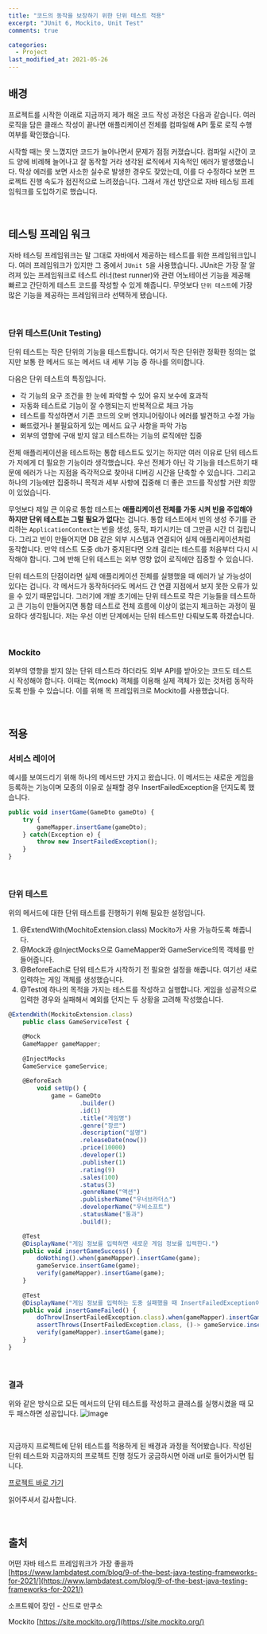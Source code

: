 ```yaml
---
title: "코드의 동작을 보장하기 위한 단위 테스트 적용"
excerpt: "JUnit 6, Mockito, Unit Test"
comments: true

categories:
  - Project
last_modified_at: 2021-05-26
---
```

## 배경

프로젝트를 시작한 이래로 지금까지 제가 해온 코드 작성 과정은 다음과 같습니다. 여러 로직을 담은 클래스 작성이 끝나면 애플리케이션 전체를 컴파일해 API 툴로 로직 수행 여부를 확인했습니다. 

시작할 때는 못 느꼈지만 코드가 늘어나면서 문제가 점점 커졌습니다. 컴파일 시간이 코드 양에 비례해 늘어나고 잘 동작할 거라 생각된 로직에서 지속적인 에러가 발생했습니다. 막상 에러를 보면 사소한 실수로 발생한 경우도 잦았는데, 이를 다 수정하다 보면 프로젝트 진행 속도가 점진적으로 느려졌습니다. 그래서 개선 방안으로 자바 테스팅 프레임워크를 도입하기로 했습니다.

<br>

## 테스팅 프레임 워크

자바 테스팅 프레임워크는 말 그대로 자바에서 제공하는 테스트를 위한 프레임워크입니다. 여러 프레임워크가 있지만 그 중에서 `JUnit 5`을 사용했습니다. JUnit은 가장 잘 알려져 있는 프레임워크로 테스트 러너(test runner)와 관련 어노테이션 기능을 제공해 빠르고 간단하게 테스트 코드를 작성할 수 있게 해줍니다. 무엇보다 `단위 테스트`에 가장 많은 기능을 제공하는 프레임워크라 선택하게 됐습니다.

<br>

### 단위 테스트(Unit Testing)

단위 테스트는 작은 단위의 기능을 테스트합니다. 여기서 작은 단위란 정확한 정의는 없지만 보통 한 메서드 또는 메서드 내 세부 기능 중 하나를 의미합니다. 

다음은 단위 테스트의 특징입니다. 

- 각 기능의 요구 조건을 한 눈에 파악할 수 있어 유지 보수에 효과적
- 자동화 테스트로 기능이 잘 수행되는지 반복적으로 체크 가능
- 테스트를 작성하면서 기존 코드의 오버 엔지니어링이나 에러를 발견하고 수정 가능
- 빠뜨렸거나 불필요하게 있는 메서드 요구 사항을 파악 가능
- 외부의 영향에 구애 받지 않고 테스트하는 기능의 로직에만 집중

전체 애플리케이션을 테스트하는 통합 테스트도 있기는 하지만 여러 이유로 단위 테스트가 저에게 더 필요한 기능이라 생각했습니다. 우선 전체가 아닌 각 기능을 테스트하기 때문에 에러가 나는 지점을 즉각적으로 찾아내 디버깅 시간을 단축할 수 있습니다. 그리고 하나의 기능에만 집중하니 목적과 세부 사항에 집중해 더 좋은 코드를 작성할 거란 희망이 있었습니다. 

무엇보다 제일 큰 이유로 통합 테스트는 **애플리케이션 전체를 가동 시켜 빈을 주입해야 하지만 단위 테스트는 그럴 필요가 없다**는 겁니다. 통합 테스트에서 빈의 생성 주기를 관리하는 `ApplicationContext`는 빈을 생성, 동작, 파기시키는 데 그만큼 시간 더 걸립니다. 그리고 빈이 만들어지면 DB 같은 외부 시스템과 연결되어 실제 애플리케이션처럼 동작합니다. 만약 테스트 도중 db가 중지된다면 오래 걸리는 테스트를 처음부터 다시 시작해야 합니다. 그에 반해 단위 테스트는 외부 영향 없이 로직에만 집중할 수 있습니다. 

단위 테스트의 단점이라면 실제 애플리케이션 전체를 실행했을 때 에러가 날 가능성이 있다는 겁니다. 각 메서드가 동작하더라도 메서드 간 연결 지점에서 보지 못한 오류가 있을 수 있기 때문입니다. 그러기에 개발 초기에는 단위 테스트로 작은 기능들을 테스트하고 큰 기능이 만들어지면 통합 테스트로 전체 흐름에 이상이 없는지 체크하는 과정이 필요하다 생각됩니다. 저는 우선 이번 단계에서는 단위 테스트만 다뤄보도록 하겠습니다.

<br>

### Mockito

외부의 영향을 받지 않는 단위 테스트라 하더라도 외부 API를 받아오는 코드도 테스트 시 작성해야 합니다. 이때는 목(mock) 객체를 이용해 실제 객체가 있는 것처럼 동작하도록 만들 수 있습니다. 이를 위해 목 프레임워크로 Mockito를 사용했습니다.

<br>

## 적용

### 서비스 레이어
예시를 보여드리기 위해 하나의 메서드만 가지고 왔습니다. 이 메서드는 새로운 게임을 등록하는 기능이며 모종의 이유로 실패할 경우 InsertFailedException을 던지도록 했습니다.

```jsx
public void insertGame(GameDto gameDto) {
    try {
        gameMapper.insertGame(gameDto);
    } catch(Exception e) {
        throw new InsertFailedException();
    }
}
```

<br>

### 단위 테스트
위의 메서드에 대한 단위 태스트를 진행하기 위해 필요한 설정입니다.
1. @ExtendWith(MochitoExtension.class)
Mockito가 사용 가능하도록 해줍니다.
2. @Mock과 @InjectMocks으로 GameMapper와 GameService의목 객체를 만들어줍니다.
3. @BeforeEach로 단위 테스트가 시작하기 전 필요한 설정을 해줍니다.
여기선 새로 입력하는 게임 객체를 생성했습니다.
4. @Test에 하나의 목적을 가지는 테스트를 작성하고 실행합니다.
게임을 성공적으로 입력한 경우와 실패해서 예외를 던지는 두 상황을 고려해 작성했습니다.

```jsx
@ExtendWith(MockitoExtension.class)
	public class GameServiceTest {

	@Mock
	GameMapper gameMapper;
	
	@InjectMocks
	GameService gameService;
	
	@BeforeEach
	    void setUp() {
	        game = GameDto
	                .builder()
	                .id(1)
	                .title("게임명")
	                .genre("장르")
	                .description("설명")
	                .releaseDate(now())
	                .price(10000)
	                .developer(1)
	                .publisher(1)
	                .rating(9)
	                .sales(100)
	                .status(3)
	                .genreName("액션")
	                .publisherName("우너브라더스")
	                .developerName("우비소프트")
	                .statusName("통과")
	                .build();

	@Test
	@DisplayName("게임 정보를 입력하면 새로운 게임 정보를 입력한다.")
	public void insertGameSuccess() {
	    doNothing().when(gameMapper).insertGame(game);
	    gameService.insertGame(game);
	    verify(gameMapper).insertGame(game);
	}
	
	@Test
	@DisplayName("게임 정보를 입력하는 도중 실패했을 때 InsertFailedException이 발생한다.")
	public void insertGameFailed() {
	    doThrow(InsertFailedException.class).when(gameMapper).insertGame(game);
	    assertThrows(InsertFailedException.class, ()-> gameService.insertGame(game));
	    verify(gameMapper).insertGame(game);
	}
}
```

<br>

### 결과
위와 같은 방식으로 모든 메서드의 단위 테스트를 작성하고 클래스를 실행시켰을 때 모두 패스하면 성공입니다.
![image](https://user-images.githubusercontent.com/71559880/119378646-6efec100-bcf9-11eb-94b6-7e6b45cd7cf1.png)

<br>

지금까지 프로젝트에 단위 테스트를 적용하게 된 배경과 과정을 적어봤습니다.
작성된 단위 테스트와 지금까지의 프로젝트 진행 정도가 궁금하시면 아래 url로 들어가시면 됩니다.

[프로젝트 바로 가기](https://github.com/f-lab-edu/ludensdomain)

읽어주셔서 감사합니다.

<br>

## 출처
어떤 자바 테스트 프레임워크가 가장 좋을까
[https://www.lambdatest.com/blog/9-of-the-best-java-testing-frameworks-for-2021/](https://www.lambdatest.com/blog/9-of-the-best-java-testing-frameworks-for-2021/)

소프트웨어 장인 - 산드로 만쿠소

Mockito 
[https://site.mockito.org/](https://site.mockito.org/)
